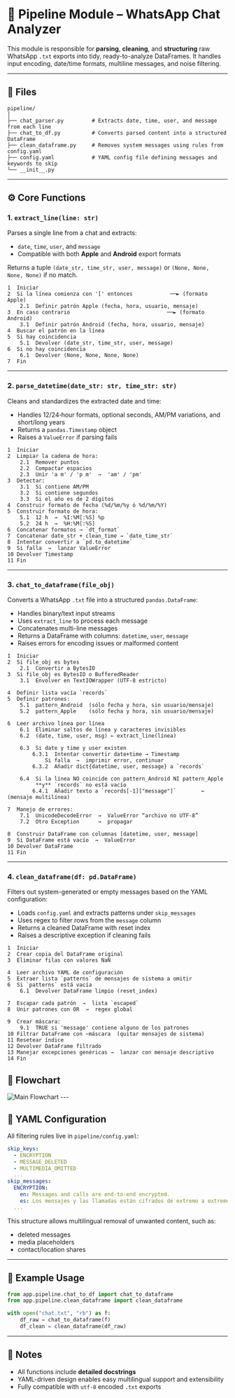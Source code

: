 
# 🧩 Pipeline Module – WhatsApp Chat Analyzer

This module is responsible for **parsing**, **cleaning**, and **structuring** raw WhatsApp `.txt` exports into tidy, ready-to-analyze DataFrames. It handles input encoding, date/time formats, multiline messages, and noise filtering.

---

## 📂 Files

```text
pipeline/
│
├── chat_parser.py         # Extracts date, time, user, and message from each line
├── chat_to_df.py          # Converts parsed content into a structured DataFrame
├── clean_dataframe.py     # Removes system messages using rules from config.yaml
├── config.yaml            # YAML config file defining messages and keywords to skip
└── __init__.py
```

---

## ⚙️ Core Functions

### 1. `extract_line(line: str)`

Parses a single line from a chat and extracts:

* `date`, `time`, `user`, and `message`
* Compatible with both **Apple** and **Android** export formats

Returns a tuple `(date_str, time_str, user, message)` or `(None, None, None, None)` if no match.
```text
1  Iniciar
2  Si la línea comienza con '[' entonces            ──► (formato Apple)
    2.1  Definir patrón Apple (fecha, hora, usuario, mensaje)
3  En caso contrario                               ──► (formato Android)
    3.1  Definir patrón Android (fecha, hora, usuario, mensaje)
4  Buscar el patrón en la línea
5  Si hay coincidencia
    5.1  Devolver (date_str, time_str, user, message)
6  Si no hay coincidencia
    6.1  Devolver (None, None, None, None)
7  Fin
```
---

### 2. `parse_datetime(date_str: str, time_str: str)`

Cleans and standardizes the extracted date and time:

* Handles 12/24‑hour formats, optional seconds, AM/PM variations, and short/long years
* Returns a `pandas.Timestamp` object
* Raises a `ValueError` if parsing fails

```text
1  Iniciar
2  Limpiar la cadena de hora:
    2.1  Remover puntos
    2.2  Compactar espacios
    2.3  Unir 'a m' / 'p m'  →  'am' / 'pm'
3  Detectar:
    3.1  Si contiene AM/PM
    3.2  Si contiene segundos
    3.3  Si el año es de 2 dígitos
4  Construir formato de fecha (%d/%m/%y ó %d/%m/%Y)
5  Construir formato de hora:
    5.1  12 h  →  %I:%M[:%S] %p
    5.2  24 h  →  %H:%M[:%S]
6  Concatenar formatos → `dt_format`
7  Concatenar date_str + clean_time → `date_time_str`
8  Intentar convertir a `pd.to_datetime`
9  Si falla  →  lanzar ValueError
10 Devolver Timestamp
11 Fin
```
---

### 3. `chat_to_dataframe(file_obj)`

Converts a WhatsApp `.txt` file into a structured `pandas.DataFrame`:

* Handles binary/text input streams
* Uses `extract_line` to process each message
* Concatenates multi-line messages
* Returns a DataFrame with columns: `datetime`, `user`, `message`
* Raises errors for encoding issues or malformed content

```text
1  Iniciar
2  Si file_obj es bytes
    2.1  Convertir a BytesIO
3  Si file_obj es BytesIO o BufferedReader
    3.1  Envolver en TextIOWrapper (UTF-8 estricto)

4  Definir lista vacía `records`
5  Definir patrones:
    5.1  pattern_Android  (sólo fecha y hora, sin usuario/mensaje)
    5.2  pattern_Apple    (sólo fecha y hora, sin usuario/mensaje)

6  Leer archivo línea por línea
    6.1  Eliminar saltos de línea y caracteres invisibles
    6.2  (date, time, user, msg) ← extract_line(línea)

    6.3  Si date y time y user existen
        6.3.1  Intentar convertir date+time → Timestamp
            Si falla  →  imprimir error, continuar
        6.3.2  Añadir dict{datetime, user, message} a `records`

    6.4  Si la línea NO coincide con pattern_Android NI pattern_Apple
         **y** `records` no está vacío
        6.4.1  Añadir texto a `records[-1]["message"]`        ← (mensaje multilínea)

7  Manejo de errores:
    7.1  UnicodeDecodeError  →  ValueError “archivo no UTF-8”
    7.2  Otro Exception      →  propagar

8  Construir DataFrame con columnas [datetime, user, message]
9  Si DataFrame está vacío  →  ValueError
10 Devolver DataFrame
11 Fin
```
---

### 4. `clean_dataframe(df: pd.DataFrame)`

Filters out system-generated or empty messages based on the YAML configuration:

* Loads `config.yaml` and extracts patterns under `skip_messages`
* Uses regex to filter rows from the `message` column
* Returns a cleaned DataFrame with reset index
* Raises a descriptive exception if cleaning fails

```text
1  Iniciar
2  Crear copia del DataFrame original
3  Eliminar filas con valores NaN

4  Leer archivo YAML de configuración
5  Extraer lista `patterns` de mensajes de sistema a omitir
6  Si `patterns` está vacía
    6.1  Devolver DataFrame limpio (reset_index)

7  Escapar cada patrón  →  lista `escaped`
8  Unir patrones con OR  →  regex global

9  Crear máscara:
    9.1  TRUE si 'message' contiene alguno de los patrones
10 Filtrar DataFrame con ~máscara  (quitar mensajes de sistema)
11 Resetear índice
12 Devolver DataFrame filtrado
13 Manejar excepciones genéricas →  lanzar con mensaje descriptivo
14 Fin
```
## 🧠 Flowchart
<img src="../../docs/pipeline.svg" alt="Main Flowchart" style="max-width:60%; height:auto;">
---

## 🧼 YAML Configuration

All filtering rules live in `pipeline/config.yaml`:

```yaml
skip_keys:
  - ENCRYPTION
  - MESSAGE_DELETED
  - MULTIMEDIA_OMITTED
  ...
skip_messages:
  ENCRYPTION:
    en: Messages and calls are end-to-end encrypted.
    es: Los mensajes y las llamadas están cifrados de extremo a extremo.
  ...
```

This structure allows multilingual removal of unwanted content, such as:

* deleted messages
* media placeholders
* contact/location shares

---

## 🧪 Example Usage

```python
from app.pipeline.chat_to_df import chat_to_dataframe
from app.pipeline.clean_dataframe import clean_dataframe

with open("chat.txt", "rb") as f:
    df_raw = chat_to_dataframe(f)
    df_clean = clean_dataframe(df_raw)
```

---

## 📎 Notes

* All functions include **detailed docstrings**
* YAML-driven design enables easy multilingual support and extensibility
* Fully compatible with `utf-8` encoded `.txt` exports


